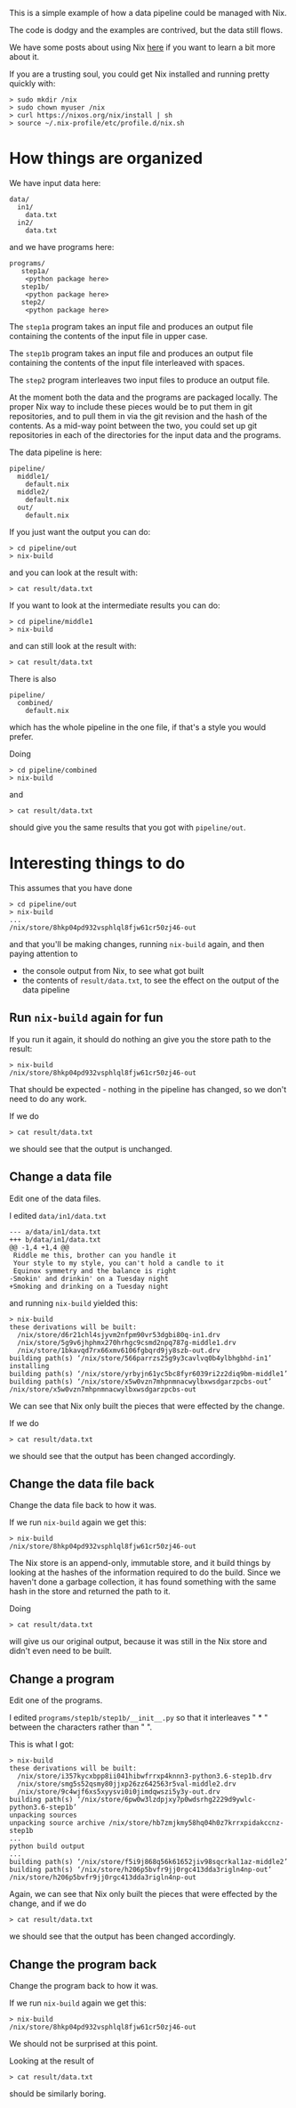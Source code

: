 
This is a simple example of how a data pipeline could be managed with Nix.

The code is dodgy and the examples are contrived, but the data still flows.

We have some posts about using Nix [here](https://blog.qfpl.io/projects/infra/) if you want to learn a bit more about it.

If you are a trusting soul, you could get Nix installed and running pretty quickly with:
```
> sudo mkdir /nix
> sudo chown myuser /nix
> curl https://nixos.org/nix/install | sh
> source ~/.nix-profile/etc/profile.d/nix.sh
```

# How things are organized

We have input data here:

    data/
      in1/
        data.txt
      in2/
        data.txt

and we have programs here:

    programs/
       step1a/
        <python package here> 
       step1b/
        <python package here> 
       step2/
        <python package here> 

The `step1a` program takes an input file and produces an output file containing the contents of the input file in upper case.

The `step1b` program takes an input file and produces an output file containing the contents of the input file interleaved with spaces.

The `step2` program interleaves two input files to produce an output file.

At the moment both the data and the programs are packaged locally.
The proper Nix way to include these pieces would be to put them in git repositories, and to pull them in via the git revision and the hash of the contents.
As a mid-way point between the two, you could set up git repositories in each of the directories for the input data and the programs.

The data pipeline is here:

    pipeline/
      middle1/
        default.nix
      middle2/
        default.nix
      out/
        default.nix

If you just want the output you can do:
```
> cd pipeline/out
> nix-build
```
and you can look at the result with:
```
> cat result/data.txt
```

If you want to look at the intermediate results you can do:
```
> cd pipeline/middle1
> nix-build
```
and can still look at the result with:
```
> cat result/data.txt
```

There is also

    pipeline/
      combined/
        default.nix

which has the whole pipeline in the one file, if that's a style you would prefer.

Doing
```
> cd pipeline/combined
> nix-build
```
and
```
> cat result/data.txt
```
should give you the same results that you got with `pipeline/out`.

# Interesting things to do

This assumes that you have done

```
> cd pipeline/out
> nix-build
...
/nix/store/8hkp04pd932vsphlql8fjw61cr50zj46-out
```

and that you'll be making changes, running `nix-build` again, and then paying attention to

- the console output from Nix, to see what got built
- the contents of `result/data.txt`, to see the effect on the output of the data pipeline

## Run `nix-build` again for fun

If you run it again, it should do nothing an give you the store path to the result:
```
> nix-build
/nix/store/8hkp04pd932vsphlql8fjw61cr50zj46-out
```

That should be expected - nothing in the pipeline has changed, so we don't need to do any work.

If we do
```
> cat result/data.txt
```
we should see that the output is unchanged.

## Change a data file

Edit one of the data files.

I edited `data/in1/data.txt`
```
--- a/data/in1/data.txt
+++ b/data/in1/data.txt
@@ -1,4 +1,4 @@
 Riddle me this, brother can you handle it
 Your style to my style, you can't hold a candle to it
 Equinox symmetry and the balance is right
-Smokin' and drinkin' on a Tuesday night
+Smoking and drinking on a Tuesday night
```
and running `nix-build` yielded this:
```
> nix-build
these derivations will be built:
  /nix/store/d6r21chl4sjyvm2nfpm90vr53dgbi80q-in1.drv
  /nix/store/5g9v6jhphmx270hrhgc9csmd2npq787g-middle1.drv
  /nix/store/1bkavqd7rx66xmv6106fgbqrd9jy8szb-out.drv
building path(s) ‘/nix/store/566parrzs25g9y3cavlvq0b4ylbhgbhd-in1’
installing
building path(s) ‘/nix/store/yrbyjn61yc5bc8fyr6039ri2z2diq9bm-middle1’
building path(s) ‘/nix/store/x5w0vzn7mhpnmnacwylbxwsdgarzpcbs-out’
/nix/store/x5w0vzn7mhpnmnacwylbxwsdgarzpcbs-out
```

We can see that Nix only built the pieces that were effected by the change.

If we do
```
> cat result/data.txt
```
we should see that the output has been changed accordingly.

## Change the data file back

Change the data file back to how it was.

If we run `nix-build` again we get this:
```
> nix-build
/nix/store/8hkp04pd932vsphlql8fjw61cr50zj46-out
```

The Nix store is an append-only, immutable store, and it build things by looking at the hashes of the information required to do the build.
Since we haven't done a garbage collection, it has found something with the same hash in the store and returned the path to it.

Doing
```
> cat result/data.txt
```
will give us our original output, because it was still in the Nix store and didn't even need to be built.

## Change a program

Edit one of the programs.

I edited `programs/step1b/step1b/__init__.py` so that it interleaves " * " between the characters rather than " ".

This is what I got:
```
> nix-build
these derivations will be built:
  /nix/store/i357kycxbpp8ii041hibwfrrxp4knnn3-python3.6-step1b.drv
  /nix/store/smg5s52qsmy80jjxp26zz642563r5val-middle2.drv
  /nix/store/9c4wjf6xs5xyysvi0i0jimdqwszi5y3y-out.drv
building path(s) ‘/nix/store/6pw0w3lzdpjxy7p0wdsrhg2229d9ywlc-python3.6-step1b’
unpacking sources
unpacking source archive /nix/store/hb7zmjkmy58hq04h0z7krrxpidakccnz-step1b
...
python build output
...
building path(s) ‘/nix/store/f5i9j868q56k61652jiv98sqcrkal1az-middle2’
building path(s) ‘/nix/store/h206p5bvfr9jj0rgc413dda3rigln4np-out’
/nix/store/h206p5bvfr9jj0rgc413dda3rigln4np-out
```

Again, we can see that Nix only built the pieces that were effected by the change, and if we do
```
> cat result/data.txt
```
we should see that the output has been changed accordingly.

## Change the program back

Change the program back to how it was.

If we run `nix-build` again we get this:
```
> nix-build
/nix/store/8hkp04pd932vsphlql8fjw61cr50zj46-out
```

We should not be surprised at this point.

Looking at the result of
```
> cat result/data.txt
```
should be similarly boring.
